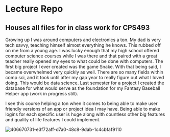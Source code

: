 # Lecture Repo

## Houses all files for in class work for CPS493


Growing up I was around computers and electronics a ton. My dad is very tech savvy, teaching himself almost everything he knows. This rubbed off on me from a young age. I was lucky enough that my high school offered computer science courses while I was there and that paired with a great teacher really opened my eyes to what could be done with computers. The first big project I ever created was the game Snake. With that being said, I became overwhelmed very quickly as well. There are so many fields within comp sci, and it took until after my gap year to really figure out what I loved doing. This would be data science. Last semester for a project I created the database for what would serve as the foundation for my Fantasy Baseball Helper app (work in progress still).

I see this course helping a ton when it comes to being able to make user friendly versions of an app or project idea I may have. Being able to make logins for each specific user is huge along with countless other big features and quality of life features I could implement.

![406670731-e3f72aff-d7a0-48c8-9dab-1c4cbfaf9110](https://github.com/user-attachments/assets/b51799d1-387e-4e09-b527-294878490b1a)
